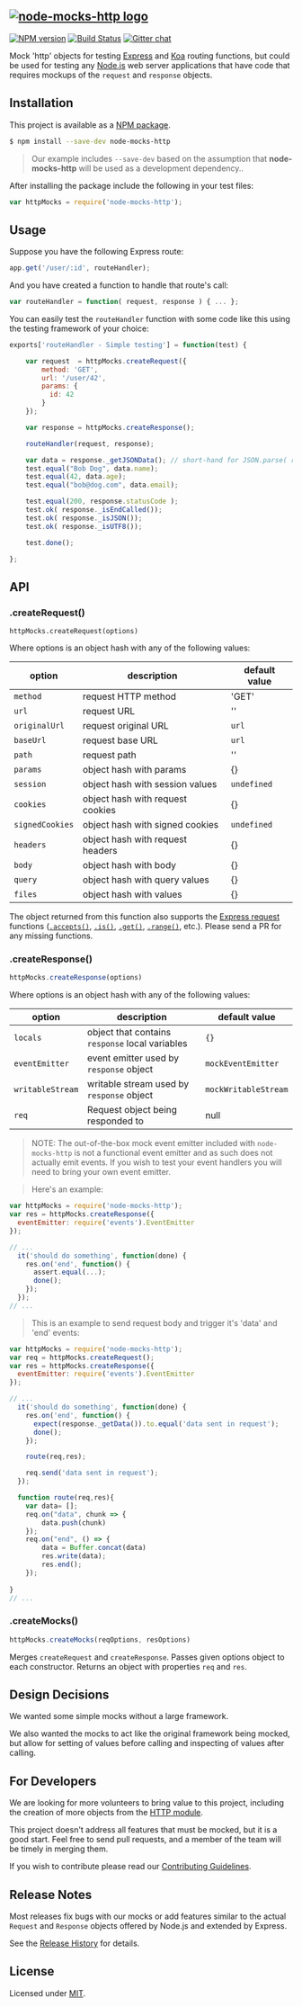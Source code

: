 [![node-mocks-http logo][nmh-logo]][nmh-url]
---
[![NPM version][npm-badge]][npm-url]
[![Build Status][travis-badge]][travis-url]
[![Gitter chat][gitter-badge]][gitter-url]


Mock 'http' objects for testing [Express][express-url] and [Koa][koa-url]
routing functions, but could be used for testing any
[Node.js][node-url] web server applications that have
code that requires mockups of the `request` and `response` objects.

## Installation

This project is available as a
[NPM package][npm-url].

```bash
$ npm install --save-dev node-mocks-http
```

> Our example includes `--save-dev` based on the assumption that **node-mocks-http** will be used as a development dependency..

After installing the package include the following in your test files:

```js
var httpMocks = require('node-mocks-http');
```

## Usage

Suppose you have the following Express route:

```js
app.get('/user/:id', routeHandler);
```

And you have created a function to handle that route's call:

```js
var routeHandler = function( request, response ) { ... };
```

You can easily test the `routeHandler` function with some code like
this using the testing framework of your choice:

```js
exports['routeHandler - Simple testing'] = function(test) {

    var request  = httpMocks.createRequest({
        method: 'GET',
        url: '/user/42',
        params: {
          id: 42
        }
    });

    var response = httpMocks.createResponse();

    routeHandler(request, response);

    var data = response._getJSONData(); // short-hand for JSON.parse( response._getData() );
    test.equal("Bob Dog", data.name);
    test.equal(42, data.age);
    test.equal("bob@dog.com", data.email);

    test.equal(200, response.statusCode );
    test.ok( response._isEndCalled());
    test.ok( response._isJSON());
    test.ok( response._isUTF8());

    test.done();

};
```

## API
### .createRequest()

```
httpMocks.createRequest(options)
```

Where options is an object hash with any of the following values:

option | description | default value
------ | ----------- | -------------
`method`| request HTTP method | 'GET'
`url` | request URL | ''
`originalUrl` | request original URL | `url`
`baseUrl` | request base URL | `url`
`path` | request path | ''
`params` | object hash with params | {}
`session` | object hash with session values | `undefined`
`cookies` | object hash with request cookies | {}
`signedCookies` | object hash with signed cookies | `undefined`
`headers` | object hash with request headers | {}
`body` | object hash with body | {}
`query` | object hash with query values | {}
`files` | object hash with values | {}

The object returned from this function also supports the [Express request](http://expressjs.com/en/4x/api.html#req) functions ([`.accepts()`](http://expressjs.com/en/4x/api.html#req.accepts), [`.is()`](http://expressjs.com/en/4x/api.html#req.is), [`.get()`](http://expressjs.com/en/4x/api.html#req.get), [`.range()`](http://expressjs.com/en/4x/api.html#req.range), etc.). Please send a PR for any missing functions.

### .createResponse()

```js
httpMocks.createResponse(options)
```

Where options is an object hash with any of the following values:

option | description | default value
------ | ----------- | -------------
`locals` | object that contains `response` local variables | `{}`
`eventEmitter` | event emitter used by `response` object | `mockEventEmitter`
`writableStream`  | writable stream used by `response` object | `mockWritableStream`
`req` | Request object being responded to | null

> NOTE: The out-of-the-box mock event emitter included with `node-mocks-http` is
not a functional event emitter and as such does not actually emit events. If you
wish to test your event handlers you will need to bring your own event emitter.

> Here's an example:

```js
var httpMocks = require('node-mocks-http');
var res = httpMocks.createResponse({
  eventEmitter: require('events').EventEmitter
});

// ...
  it('should do something', function(done) {
    res.on('end', function() {
      assert.equal(...);
      done();
    });
  });
// ...
```

> This is an example to send request body and trigger it's 'data' and 'end' events:

```js
var httpMocks = require('node-mocks-http');
var req = httpMocks.createRequest();
var res = httpMocks.createResponse({
  eventEmitter: require('events').EventEmitter
});

// ...
  it('should do something', function(done) {
    res.on('end', function() {
      expect(response._getData()).to.equal('data sent in request');
      done();
    });

    route(req,res);

    req.send('data sent in request');
  });

  function route(req,res){
    var data= [];
    req.on("data", chunk => {
        data.push(chunk)
    });
    req.on("end", () => {
        data = Buffer.concat(data)
        res.write(data);
        res.end();
    });
    
}
// ...
```

### .createMocks()

```js
httpMocks.createMocks(reqOptions, resOptions)
```

Merges `createRequest` and `createResponse`. Passes given options object to each
constructor. Returns an object with properties `req` and `res`.

## Design Decisions

We wanted some simple mocks without a large framework.

We also wanted the mocks to act like the original framework being
mocked, but allow for setting of values before calling and inspecting
of values after calling.

## For Developers

We are looking for more volunteers to bring value to this project,
including the creation of more objects from the
[HTTP module][node-http-module-url].

This project doesn't address all features that must be
mocked, but it is a good start. Feel free to send pull requests,
and a member of the team will be timely in merging them.

If you wish to contribute please read our [Contributing Guidelines](CONTRIBUTING.md).


## Release Notes

Most releases fix bugs with our mocks or add features similar to the
actual `Request` and `Response` objects offered by Node.js and extended
by Express.

See the [Release History](HISTORY.md) for details.

[release-notes]: https://github.com/howardabrams/node-mocks-http/releases
[release-v1.4.4]: https://github.com/howardabrams/node-mocks-http/releases/tag/v1.4.4

License
---

Licensed under [MIT](https://github.com/howardabrams/node-mocks-http/blob/master/LICENSE).

[nmh-logo]: https://raw.githubusercontent.com/wiki/howardabrams/node-mocks-http/images/nmh-logo-200x132.png
[nmh-url]: https://github.com/howardabrams/node-mocks-http

[npm-badge]: https://badge.fury.io/js/node-mocks-http.png
[npm-url]: https://www.npmjs.com/package/node-mocks-http

[travis-badge]: https://travis-ci.org/howardabrams/node-mocks-http.svg?branch=master
[travis-url]: https://travis-ci.org/howardabrams/node-mocks-http

[gitter-badge]: https://badges.gitter.im/howardabrams/node-mocks-http.png
[gitter-url]: https://gitter.im/howardabrams/node-mocks-http

[express-url]: http://expressjs.com/
[koa-url]: https://koajs.com/
[node-url]: http://www.nodejs.org
[node-http-module-url]: http://nodejs.org/docs/latest/api/http.html
